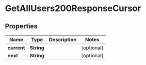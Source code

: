 

# GetAllUsers200ResponseCursor


## Properties

| Name | Type | Description | Notes |
|------------ | ------------- | ------------- | -------------|
|**current** | **String** |  |  [optional] |
|**next** | **String** |  |  [optional] |



